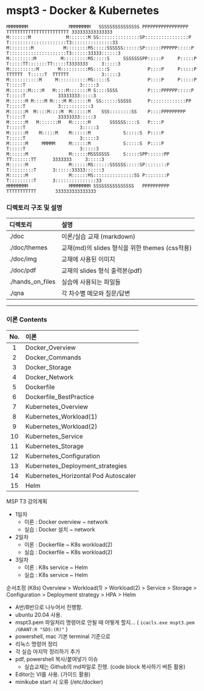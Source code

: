 # mspt3 - Docker & Kubernetes

```
MMMMMMMM               MMMMMMMM   SSSSSSSSSSSSSSS PPPPPPPPPPPPPPPPP        TTTTTTTTTTTTTTTTTTTTTTT 333333333333333   
M:::::::M             M:::::::M SS:::::::::::::::SP::::::::::::::::P       T:::::::::::::::::::::T3:::::::::::::::33 
M::::::::M           M::::::::MS:::::SSSSSS::::::SP::::::PPPPPP:::::P      T:::::::::::::::::::::T3::::::33333::::::3
M:::::::::M         M:::::::::MS:::::S     SSSSSSSPP:::::P     P:::::P     T:::::TT:::::::TT:::::T3333333     3:::::3
M::::::::::M       M::::::::::MS:::::S              P::::P     P:::::P     TTTTTT  T:::::T  TTTTTT            3:::::3
M:::::::::::M     M:::::::::::MS:::::S              P::::P     P:::::P             T:::::T                    3:::::3
M:::::::M::::M   M::::M:::::::M S::::SSSS           P::::PPPPPP:::::P              T:::::T            33333333:::::3 
M::::::M M::::M M::::M M::::::M  SS::::::SSSSS      P:::::::::::::PP               T:::::T            3:::::::::::3  
M::::::M  M::::M::::M  M::::::M    SSS::::::::SS    P::::PPPPPPPPP                 T:::::T            33333333:::::3 
M::::::M   M:::::::M   M::::::M       SSSSSS::::S   P::::P                         T:::::T                    3:::::3
M::::::M    M:::::M    M::::::M            S:::::S  P::::P                         T:::::T                    3:::::3
M::::::M     MMMMM     M::::::M            S:::::S  P::::P                         T:::::T                    3:::::3
M::::::M               M::::::MSSSSSSS     S:::::SPP::::::PP                     TT:::::::TT      3333333     3:::::3
M::::::M               M::::::MS::::::SSSSSS:::::SP::::::::P                     T:::::::::T      3::::::33333::::::3
M::::::M               M::::::MS:::::::::::::::SS P::::::::P                     T:::::::::T      3:::::::::::::::33 
MMMMMMMM               MMMMMMMM SSSSSSSSSSSSSSS   PPPPPPPPPP                     TTTTTTTTTTT       333333333333333   
```

### 디렉토리 구조 및 설명

| 디렉토리             | 설명                                   |
|:---------------- |:------------------------------------ |
| ./doc            | 이론/실습 교재 (markdown)                  |
| ./doc/themes     | 교재(md)의 slides 형식을 위한 themes (css적용) |
| ./doc/img        | 교재에 사용된 이미지                          |
| ./doc/pdf        | 교재의 slides 형식 출력본(pdf)               |
| ./hands_on_files | 실습에 사용되는 파일들                         |
| ./qna            | 각 차수별 메모와 질문/답변                      |

---

### 이론 Contents

| No. | 이론                                   |
|:---:|:------------------------------------ |
| 1   | Docker_Overview                      |
| 2   | Docker_Commands                      |
| 3   | Docker_Storage                       |
| 4   | Docker_Network                       |
| 5   | Dockerfile                           |
| 6   | Dockerfile_BestPractice              |
| 7   | Kubernetes_Overview                  |
| 8   | Kubernetes_Workload(1)               |
| 9   | Kubernetes_Workload(2)               |
| 10  | Kubernetes_Service                   |
| 11  | Kubernetes_Storage                   |
| 12  | Kubernetes_Configuration             |
| 13  | Kubernetes_Deployment_strategies     |
| 14  | Kubernetes_Horizontal Pod Autoscaler |
| 15  | Helm                                 |

MSP T3 강의계획

- 1일차
  - 이론 : Docker overview ~ network
  - 실습 : Docker 설치 ~ network
- 2일차
  - 이론 : Dockerfile ~ K8s workload(2)
  - 실습 : Dockerfile ~ K8s workload(2)
- 3일차
  - 이론 : K8s service ~ Helm
  - 실습 : K8s service ~ Helm

순서조정 (K8s)
Overview > Workload(1) > Workload(2) > Service > Storage > Configuration > Deployment strategy > HPA > Helm



- A반/B반으로 나누어서 진행함.
- ubuntu 20.04 사용.
- mspt3.pem 파일처리 명령어로 안될 때 어떻게 할지... ( `icacls.exe mspt3.pem /GRANT:R "SDS:(R)"` )
- powershell, mac 기본 terminal 기준으로 
- 리눅스 명령어 정리
- 각 실습 마지막 정리하기 추가
- pdf, powershell 복사/붙여넣기 이슈
  - 실습교재는 Github의 md파일로 진행. (code block 복사하기 버튼 활용)
- Editor는 VI를 사용. (가이드 활용)
- minikube start 시 오류 (/etc/docker)
